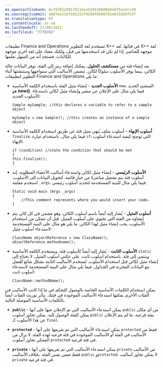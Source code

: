 ```yaml
---
ms.openlocfilehash: 6cf878228917811dea529436088b8e975ea3cc49
ms.sourcegitcommit: a607ee21bfbd3152f9260f0500782eb33d50f53f
ms.translationtype: HT
ms.contentlocale: ar-SA
ms.lasthandoff: 11/09/2021
ms.locfileid: "7778765"
---
```

تطبيقات Finance and Operations تستخدم لغة التطوير X++ في فئاتها.
تُعد X++ لغة موجهه للعناصر. إذا لم تكن قد استخدمتها من قبل، ولكنك معتاد على لغة أخرى موجهة للكائنات، فستجد أنه من السهل تعلمها. 

بعد إنشاء فئة من **مستكشف الحلول**، يمكنك إضافة رمز إلى الفئة. توفر البيانات حالة الكائن، بينما يوفر الأسلوب سلوكاً لكائن. تتضمن الأساليب التي ستواجهها وستنشئها أثناء التطوير لتطبيقات Finance and Operations ما يلي: 

- **الأسلوب الجديد** - إنشاء مثيل الفئة باستخدام الكلمة الأساسية `new`. المنشئ الجديد هو **new()**. فيما يلي مثال على الإعلان عن متغير وإنشاء مثيل لكائن باستدعاء الأسلوب الجديد:

    ```xpp
    Sample mySample; //this declares a variable to refer to a sample object
            
    mySample = new Sample(); //this creates an instance of a sample object
    ```

- **أسلوب الإنهاء** - أسلوب متلف يُنهي مثيل فئة عن طريق استخدام الكلمة الأساسية `finalize`. فيما يلي مثال، باستخدام عبارة `if`، التي توضح كيفية استدعاء أسلوب الإنهاء.
    
    ```xpp
    if (condition) //state the condition that should be met
    {
    this.finalize();
    }
    ```

- **الأسلوب الرئيسي** - إنشاء مثيل لكائن واستدعاء أساليب الأعضاء المطلوبة. إنه أسلوب فئة يتم تشغيل مباشرةً من خيار قائمة. لتحويل البيانات إلى الأسلوب، استخدم معلمة `_args`. فيما يلي مثال للبنية المستخدمة لتحديد أسلوب رئيسي:

    ```xpp
    Static void main (Args _args)
    {
        //This comment represents where you would insert your code.
    }
    ```

- **أسلوب المثيل** - يُشار إليه أيضاً باسم أسلوب الكائن، وهو مضمن في كل كائن يتم إنشاؤه من الفئة التي تحتوي على أسلوب المثيل. قبل أن تتمكن من استخدام الأسلوب، يجب إنشاء مثيل لهذا الكائن. ما يلي هو مثال على البنية المستخدمة لاستدعاء أسلوب مثيل:

    ```xpp
    ClassName objectReference = new ClassName();
    objectReference.methodname();
    ```

- **الأسلوب الثابت** - يُشار إليه أيضاً كأسلوب فئة، ويستخدم الكلمة الأساسية `static` وينتمي إلى فئة. باستخدام أسلوب ثابت، على عكس أسلوب المثيل، لا تحتاج إلى إنشاء مثيل لكائن قبل استخدام الأسلوب. تُستخدم الأساليب الثابتة بشكل شائع للعمل مع البيانات المخزنة في الجداول. فيما يلي مثال على البنية المستخدمة لاستدعاء أسلوب ثابت:

    ```xpp
    ClassName::methodName();
    ```
يمكن استخدام الكلمات الأساسية الخاصة بالوصول للتحكم في ما إذا كانت الأساليب في الفئات الأخرى يمكنها استدعاء الأساليب الموجودة في فئتك. يتأثر توريث الفئات أيضاً بالكلمات الأساسية الموصلة التالية.

- **`public`** - يمكن استدعاء الأساليب التي تم الإعلان عنها على أنها `public` من أي مكان يمكن للفئة الوصول إليه. يمكن تجاوز أسلوب `public` بفئة فرعية، ما لم يتم الإعلان عن هذا الأسلوب كـ `final`.

- **`protected`** - يمكن استدعاء الأساليب التي تم تعريفها على أنها `protected` فقط من الأساليب في الفئة أو الأساليب الموجودة في فئة فرعيه لهذه الفئة. لا يزال من الممكن تجاوز أسلوب `protected` في فئة فرعية.

- **`private`** - يمكن استدعاء الأساليب التي تم تعريفها على أنها `private` من الأساليب فقط ضمن نفس الفئة. بخلاف الأساليب `public` و`protected`، لا يمكن تجاوز أساليب `private` في فئة فرعية.
